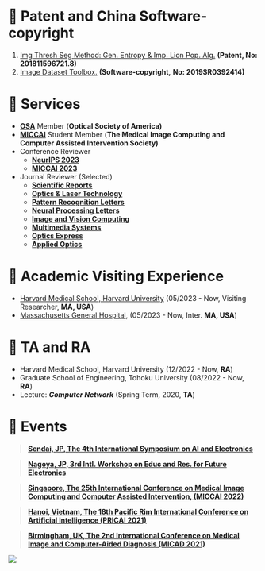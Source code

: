 


# 📃 Patent and China Software-copyright
1. [Img Thresh Seg Method: Gen. Entropy & Imp. Lion Pop. Alg.](https://kns.cnki.net/) **(Patent, No: 201811596721.8)**
2. [Image Dataset Toolbox.](https://register.ccopyright.com.cn/query.html) **(Software-copyright,** **No: 2019SR0392414)**

# 📍 Services 
- [**OSA**](https://drive.google.com/file/d/13cWzoPDYvSmyj8ZN7q36luCak49iiJnK/view?usp=sharing) Member (**Optical Society of America)**
- [**MICCAI**](http://www.miccai.org/) Student Member (**The Medical Image Computing and Computer Assisted Intervention Society)**
- Conference Reviewer
    - **[NeurIPS 2023](https://nips.cc/)**  
    - **[MICCAI  2023](https://conferences.miccai.org/2023/en/)** 
- Journal Reviewer (Selected)
    -  **[Scientific Reports](https://www.nature.com/srep/)** 
    -  **[Optics & Laser Technology](https://www.journals.elsevier.com/optics-and-laser-technology)** 
    -  **[Pattern Recognition Letters](https://www.sciencedirect.com/journal/pattern-recognition-letters)** 
    -  **[Neural Processing Letters](https://www.springer.com/journal/11063)** 
    -  **[Image and Vision Computing](https://www.sciencedirect.com/journal/image-and-vision-computing)** 
    -  **[Multimedia Systems](https://www.springer.com/journal/530)** 
    - **[Optics Express](https://opg.optica.org/oe/home.cfm)** 
    - **[Applied Optics](https://www.osapublishing.org/ao/home.cfm)** 

# 📑 Academic Visiting Experience
- [Harvard Medical School, Harvard University](https://gordon.mgh.harvard.edu/gc/careers/) (05/2023 - Now, Visiting Researcher, **MA, USA**)
- [Massachusetts General Hospital](https://www.massgeneral.org/), (05/2023 - Now, Inter. **MA, USA**)

# 💼 TA and RA
- Harvard Medical School, Harvard University (12/2022 - Now, **RA**)
- Graduate School of Engineering, Tohoku University (08/2022 - Now, **RA**)
- Lecture: ***Computer Network*** (Spring Term, 2020, **TA**)

# 🛫 Events

> [**Sendai, JP, The 4th International Symposium on AI and Electronics**](https://www.aie.tohoku.ac.jp/event/event_20230213.html)

> [**Nagoya, JP, 3rd Intl. Workshop on Educ and Res. for Future Electronics**](https://www.dii.engg.nagoya-u.ac.jp/archives/002/202101/84b970529823cff5c497969e165ac943.pdf)

> [**Singapore, The 25th International Conference on Medical Image Computing and Computer Assisted Intervention, (MICCAI 2022)**](https://conferences.miccai.org/2022/en/) 

> [**Hanoi, Vietnam, The 18th Pacific Rim International Conference on Artificial Intelligence (PRICAI 2021)**](https://www.pricai.org/2021/)                  

> [**Birmingham, UK, The 2nd International Conference on Medical Image and Computer-Aided Diagnosis (MICAD 2021)**](http://www.micad.org/#) 


<!-- site visitors begjin -->
<div style="margin:5px 0;">
<a ><img src='//clustrmaps.com/map_v2.png?cl=080808&w=150&t=n&d=VZSmIbj0J6KgisU0jvP5tNLI9tffMW1LiLpPgS_Yie8&co=ffffff&ct=808080'/></a>
</div>
<!-- site visitors end -->

<!-- # 🍞 Ref. -->

<!-- - [[AIDSRGAN-Models](https://doi.org/10.6084/m9.figshare.20418384.v3)] -->

<!-- - [![](https://img.shields.io/badge/Dataset-AIDSRGAN-orange.svg)](https://doi.org/10.6084/m9.figshare.20418036.v3)-[![](https://img.shields.io/badge/Models-AIDSRGAN-orange.svg)](https://doi.org/10.6084/m9.figshare.20418384.v3)-[![](https://img.shields.io/badge/Oral-AIDSRGAN-orange.svg)](https://sites.google.com/view/mlmi2022/program-and-registration)-[![](https://img.shields.io/github/stars/yongsongH/AIDSRGAN-MICCAI2022?style=social&label=Stars)](https://github.com/yongsongH/AIDSRGAN-MICCAI2022)  
    
- [![](https://img.shields.io/badge/Dataset-PSRGAN-red.svg)](https://doi.org/10.6084/m9.figshare.13359632.v2)-[![](https://img.shields.io/badge/Models-PSRGAN-red.svg)](https://figshare.com/articles/dataset/Pre-trained_models/16591973)-[![](https://img.shields.io/badge/Slide-PSRGAN-red.svg)](https://github.com/yongsongH/academic_poster/blob/main/PSRGAN_Presentations.pdf)-[<img src="https://img.shields.io/github/stars/yongsongH/Infrared-Image_PSRGAN?style=social" alt="">](https://github.com/yongsongH/Infrared-Image_PSRGAN)
      
- [![](https://img.shields.io/badge/Dataset-HetSRWGAN-61649f.svg)](https://doi.org/10.6084/m9.figshare.9862184.v3)-[![](https://img.shields.io/badge/Slide-HetSRWGAN-61649f.svg)](https://github.com/yongsongH/academic_poster/blob/main/PRICAI_Oral_1110.pdf)  
   
- [![](https://img.shields.io/badge/Dataset-DSCSRGAN-7a7374.svg)](https://doi.org/10.6084/m9.figshare.9862184.v3)
    
 -->


 
    
    
   
    
